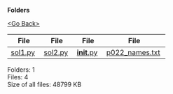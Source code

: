 **Folders**

[&lt;Go Back&gt;](../right.html)

<table><thead><tr class="header"><th><strong>File</strong></th><th><strong>File</strong></th><th><strong>File</strong></th><th><strong>File</strong></th></tr></thead><tbody><tr class="odd"><td><a href="sol1.py">sol1.py</a> </td><td><a href="sol2.py">sol2.py</a> </td><td><a href="__init__.py"><strong>init</strong>.py</a> </td><td><a href="p022_names.txt">p022_names.txt</a> </td></tr></tbody></table>

Folders: 1  
Files: 4  
Size of all files: 48799 KB

